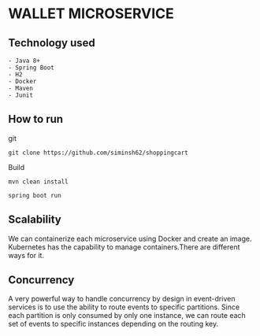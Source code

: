 # WALLET MICROSERVICE

## Technology used
```
- Java 8+ 
- Spring Boot 
- H2
- Docker 
- Maven 
- Junit
```
## How to run

git
```
git clone https://github.com/siminsh62/shoppingcart
```
Build
```
mvn clean install 
```
```
spring boot run 
```

##  Scalability
We can containerize each microservice using Docker and create an image. Kubernetes has the capability to 
manage containers.There are different ways for it.

## Concurrency
A very powerful way to handle concurrency by design in event-driven services is to use the ability to route events to 
specific partitions. Since each partition is only consumed by only one instance, we can route each set of events to
specific instances depending on the routing key.

